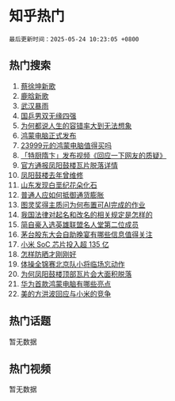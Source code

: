 # 知乎热门

`最后更新时间：2025-05-24 10:23:05 +0800`

## 热门搜索

1. [蔡徐坤新歌](https://www.zhihu.com/search?q=%E8%94%A1%E5%BE%90%E5%9D%A4%E6%96%B0%E6%AD%8C)
1. [鹿晗新歌](https://www.zhihu.com/search?q=%E9%B9%BF%E6%99%97%E6%96%B0%E6%AD%8C)
1. [武汉暴雨](https://www.zhihu.com/search?q=%E6%AD%A6%E6%B1%89%E6%9A%B4%E9%9B%A8)
1. [国乒男双无缘四强](https://www.zhihu.com/search?q=%E5%9B%BD%E4%B9%92%E7%94%B7%E5%8F%8C%E6%97%A0%E7%BC%98%E5%9B%9B%E5%BC%BA)
1. [为何都说人生的容错率大到无法想象](https://www.zhihu.com/search?q=%E4%B8%BA%E4%BD%95%E9%83%BD%E8%AF%B4%E4%BA%BA%E7%94%9F%E7%9A%84%E5%AE%B9%E9%94%99%E7%8E%87%E5%A4%A7%E5%88%B0%E6%97%A0%E6%B3%95%E6%83%B3%E8%B1%A1)
1. [鸿蒙电脑正式发布](https://www.zhihu.com/search?q=%E9%B8%BF%E8%92%99%E7%94%B5%E8%84%91%E6%AD%A3%E5%BC%8F%E5%8F%91%E5%B8%83)
1. [23999元的鸿蒙电脑值得买吗](https://www.zhihu.com/search?q=23999%E5%85%83%E7%9A%84%E9%B8%BF%E8%92%99%E7%94%B5%E8%84%91%E5%80%BC%E5%BE%97%E4%B9%B0%E5%90%97)
1. [「特厨隋卞」发布视频《回应一下网友的质疑》](https://www.zhihu.com/search?q=%E3%80%8C%E7%89%B9%E5%8E%A8%E9%9A%8B%E5%8D%9E%E3%80%8D%E5%8F%91%E5%B8%83%E8%A7%86%E9%A2%91%E3%80%8A%E5%9B%9E%E5%BA%94%E4%B8%80%E4%B8%8B%E7%BD%91%E5%8F%8B%E7%9A%84%E8%B4%A8%E7%96%91%E3%80%8B)
1. [官方通报凤阳鼓楼瓦片脱落详情](https://www.zhihu.com/search?q=%E5%AE%98%E6%96%B9%E9%80%9A%E6%8A%A5%E5%87%A4%E9%98%B3%E9%BC%93%E6%A5%BC%E7%93%A6%E7%89%87%E8%84%B1%E8%90%BD%E8%AF%A6%E6%83%85)
1. [凤阳鼓楼去年曾维修](https://www.zhihu.com/search?q=%E5%87%A4%E9%98%B3%E9%BC%93%E6%A5%BC%E5%8E%BB%E5%B9%B4%E6%9B%BE%E7%BB%B4%E4%BF%AE)
1. [山东发现白垩纪花朵化石](https://www.zhihu.com/search?q=%E5%B1%B1%E4%B8%9C%E5%8F%91%E7%8E%B0%E7%99%BD%E5%9E%A9%E7%BA%AA%E8%8A%B1%E6%9C%B5%E5%8C%96%E7%9F%B3)
1. [普通人应如何抵御通货膨胀](https://www.zhihu.com/search?q=%E6%99%AE%E9%80%9A%E4%BA%BA%E5%BA%94%E5%A6%82%E4%BD%95%E6%8A%B5%E5%BE%A1%E9%80%9A%E8%B4%A7%E8%86%A8%E8%83%80)
1. [图灵奖得主质问为何布置可AI完成的作业](https://www.zhihu.com/search?q=%E5%9B%BE%E7%81%B5%E5%A5%96%E5%BE%97%E4%B8%BB%E8%B4%A8%E9%97%AE%E4%B8%BA%E4%BD%95%E5%B8%83%E7%BD%AE%E5%8F%AFAI%E5%AE%8C%E6%88%90%E7%9A%84%E4%BD%9C%E4%B8%9A)
1. [我国法律对起名和改名的相关规定是怎样的](https://www.zhihu.com/search?q=%E6%88%91%E5%9B%BD%E6%B3%95%E5%BE%8B%E5%AF%B9%E8%B5%B7%E5%90%8D%E5%92%8C%E6%94%B9%E5%90%8D%E7%9A%84%E7%9B%B8%E5%85%B3%E8%A7%84%E5%AE%9A%E6%98%AF%E6%80%8E%E6%A0%B7%E7%9A%84)
1. [简自豪入选英雄联盟名人堂第二位成员](https://www.zhihu.com/search?q=%E7%AE%80%E8%87%AA%E8%B1%AA%E5%85%A5%E9%80%89%E8%8B%B1%E9%9B%84%E8%81%94%E7%9B%9F%E5%90%8D%E4%BA%BA%E5%A0%82%E7%AC%AC%E4%BA%8C%E4%BD%8D%E6%88%90%E5%91%98)
1. [茅台股东大会自助晚宴有哪些信息值得关注](https://www.zhihu.com/search?q=%E8%8C%85%E5%8F%B0%E8%82%A1%E4%B8%9C%E5%A4%A7%E4%BC%9A%E8%87%AA%E5%8A%A9%E6%99%9A%E5%AE%B4%E6%9C%89%E5%93%AA%E4%BA%9B%E4%BF%A1%E6%81%AF%E5%80%BC%E5%BE%97%E5%85%B3%E6%B3%A8)
1. [小米 SoC 芯片投入超 135 亿](https://www.zhihu.com/search?q=%E5%B0%8F%E7%B1%B3%20SoC%20%E8%8A%AF%E7%89%87%E6%8A%95%E5%85%A5%E8%B6%85%20135%20%E4%BA%BF)
1. [怎样防晒才刚刚好](https://www.zhihu.com/search?q=%E6%80%8E%E6%A0%B7%E9%98%B2%E6%99%92%E6%89%8D%E5%88%9A%E5%88%9A%E5%A5%BD)
1. [体操全锦赛北京队小将临场忘动作](https://www.zhihu.com/search?q=%E4%BD%93%E6%93%8D%E5%85%A8%E9%94%A6%E8%B5%9B%E5%8C%97%E4%BA%AC%E9%98%9F%E5%B0%8F%E5%B0%86%E4%B8%B4%E5%9C%BA%E5%BF%98%E5%8A%A8%E4%BD%9C)
1. [为何凤阳鼓楼顶部瓦片会大面积脱落](https://www.zhihu.com/search?q=%E4%B8%BA%E4%BD%95%E5%87%A4%E9%98%B3%E9%BC%93%E6%A5%BC%E9%A1%B6%E9%83%A8%E7%93%A6%E7%89%87%E4%BC%9A%E5%A4%A7%E9%9D%A2%E7%A7%AF%E8%84%B1%E8%90%BD)
1. [华为首款鸿蒙电脑有哪些亮点](https://www.zhihu.com/search?q=%E5%8D%8E%E4%B8%BA%E9%A6%96%E6%AC%BE%E9%B8%BF%E8%92%99%E7%94%B5%E8%84%91%E6%9C%89%E5%93%AA%E4%BA%9B%E4%BA%AE%E7%82%B9)
1. [美的方洪波回应与小米的竞争](https://www.zhihu.com/search?q=%E7%BE%8E%E7%9A%84%E6%96%B9%E6%B4%AA%E6%B3%A2%E5%9B%9E%E5%BA%94%E4%B8%8E%E5%B0%8F%E7%B1%B3%E7%9A%84%E7%AB%9E%E4%BA%89)

## 热门话题

暂无数据

## 热门视频

暂无数据